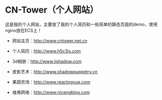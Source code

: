 # CN-Tower（个人网站）

这是我的个人网站，主要放了我的个人简历和一些简单的静态页面的demo，使用nginx放在ECS上！

- 网站主页：http://www.cntower.net.cn

- 个人简历：http://www.h5c3js.com

- 3d相册：http://www.iishadow.com

- 皮影艺术：http://www.shadowpuppetry.cn

- 果蔬农场：http://www.reactngvue.com

- 维弗网络：http://www.nicengblog.com
